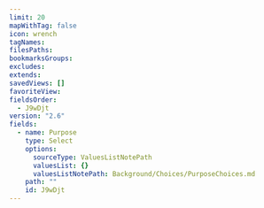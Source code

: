 ```yaml
---
limit: 20
mapWithTag: false
icon: wrench
tagNames: 
filesPaths: 
bookmarksGroups: 
excludes: 
extends: 
savedViews: []
favoriteView: 
fieldsOrder:
  - J9wDjt
version: "2.6"
fields:
  - name: Purpose
    type: Select
    options:
      sourceType: ValuesListNotePath
      valuesList: {}
      valuesListNotePath: Background/Choices/PurposeChoices.md
    path: ""
    id: J9wDjt
---
```


